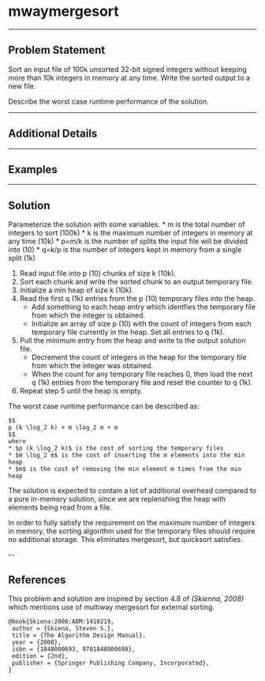 # mwaymergesort

---
## Problem Statement
Sort an input file of 100k unsorted 32-bit signed integers without keeping
more than 10k integers in memory at any time.  Write the sorted output to a
new file.

Describe the worst case runtime performance of the solution.

---
## Additional Details

---
## Examples

---
## Solution
Parameterize the solution with some variables.
    * m is the total number of integers to sort (100k)
    * k is the maximum number of integers in memory at any time (10k)
    * p=m/k is the number of splits the input file will be divided into (10)
    * q=k/p is the number of integers kept in memory from a single split (1k)

1. Read input file into p (10) chunks of size k (10k).
2. Sort each chunk and write the sorted chunk to an output temporary file.
3. Initialize a min heap of size k (10k).
4. Read the first q (1k) entries from the p (10) temporary files into the heap.
    * Add something to each heap entry which identfies the temporary file from
      which the integer is obtained.
    * Initialize an array of size p (10) with the count of integers from each
      temporary file currently in the heap.  Set all entries to q (1k).
5. Pull the minimum entry from the heap and write to the output solution file.
    * Decrement the count of integers in the heap for the temporary file from
      which the integer was obtained.
    * When the count for any temporary file reaches 0, then load the next
      q (1k) entries from the temporary file and reset the counter to q (1k).
6. Repeat step 5 until the heap is empty.

The worst case runtime performance can be described as:
```
$$
p (k \log_2 k) + m \log_2 m + m
$$
where
* $p (k \log_2 k)$ is the cost of sorting the temporary files
* $m \log_2 m$ is the cost of inserting the m elements into the min heap
* $m$ is the cost of removing the min element m times from the min heap
```

The solution is expected to contain a lot of additional overhead compared to
a pure in-memory solution, since we are replenshing the heap with elements
being read from a file.

In order to fully satisfy the requirement on the maximum number of integers
in memory, the sorting algorithm used for the temporary files should require
no additional storage.  This eliminates mergesort, but quicksort satisfies.

--
## References

This problem and solution are inspired by section 4.8 of
<cite data-cite="Skiena:2008:ADM:1410219">(Skienna, 2008)</cite> which
mentions use of multiway mergesort for external sorting.

```
@book{Skiena:2008:ADM:1410219,
 author = {Skiena, Steven S.},
 title = {The Algorithm Design Manual},
 year = {2008},
 isbn = {1848000693, 9781848000698},
 edition = {2nd},
 publisher = {Springer Publishing Company, Incorporated},
}
```

